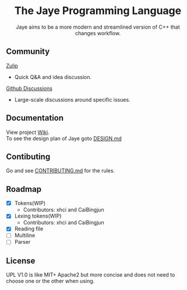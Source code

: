 <div align="center">
<h1>The Jaye Programming Language</h1>
Jaye aims to be a more modern and streamlined version of C++ that changes workflow.
</div>

## Community
[Zulip](https://jaye.zulipchat.com/)  
  - Quick Q&A and idea discussion.

[Github Discussions](https://github.com/Jaye-Lang/Jaye/discussions) 
  - Large-scale discussions around specific issues.
## Documentation
View project [Wiki](https://github.com/Jaye-Lang/Jaye/wiki).<br>
To see the design plan of Jaye goto [DESIGN.md](md/DESIGN.md)
## Contibuting
Go and see [CONTRIBUTING.md](md/CONTRIBUTING.md) for the rules.
## Roadmap
- [x] Tokens(WIP) 
  - Contributors: xhci and CaiBingjun
- [x] Lexing tokens(WIP)
  - Contributors: xhci and CaiBingjun
- [x] Reading file
- [ ] Multiline
- [ ] Parser
## License
UPL V1.0 is like MIT+ Apache2 but more concise and does not need to choose one or the other when using.
